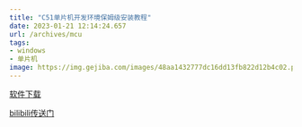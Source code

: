 ```yaml
---
title: "C51单片机开发环境保姆级安装教程"
date: 2023-01-21 12:14:24.657
url: /archives/mcu
tags: 
- windows
- 单片机
image: https://img.gejiba.com/images/48aa1432777dc16dd13fb822d12b4c02.png
---
```


[软件下载](https://www.123pan.com/s/NEP9-hISKd)



[bilibili传送门](https://www.bilibili.com/video/BV1mv4y1r7Jg/)
